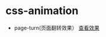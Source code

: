 # css-animation

- page-turn(页面翻转效果）  [查看效果](https://github.com/zhghxy/css-animation/blob/master/turn-page/page.gif)
